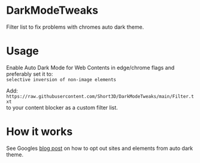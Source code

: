 # DarkModeTweaks
Filter list to fix problems with chromes auto dark theme.

# Usage
Enable Auto Dark Mode for Web Contents in edge/chrome flags and preferably set it to: <br>`selective inversion of non-image elements`

Add: <br>`https://raw.githubusercontent.com/Short3D/DarkModeTweaks/main/Filter.txt` <br>to your content blocker as a custom filter list.

# How it works
See Googles [blog post](https://developer.chrome.com/blog/auto-dark-theme/) on how to opt out sites and elements from auto dark theme.
